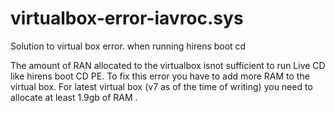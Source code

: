 # virtualbox-error-iavroc.sys
Solution to virtual box error. when running hirens boot cd

The amount of RAN allocated to the virtualbox isnot sufficient to run Live CD like hirens boot CD PE. To fix this error you have to add more RAM to the virtual box. For latest virtual box (v7 as of the time of writing)  you need to allocate at least 1.9gb of RAM .


